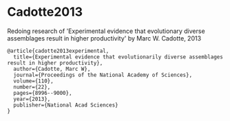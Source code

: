 # Cadotte2013
Redoing research of 'Experimental evidence that evolutionary diverse assemblages result in higher productivity' by Marc W. Cadotte, 2013


```
@article{cadotte2013experimental,
  title={Experimental evidence that evolutionarily diverse assemblages result in higher productivity},
  author={Cadotte, Marc W},
  journal={Proceedings of the National Academy of Sciences},
  volume={110},
  number={22},
  pages={8996--9000},
  year={2013},
  publisher={National Acad Sciences}
}
```
